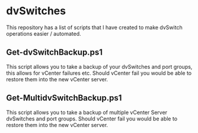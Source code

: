 # dvSwitches
This repository has a list of scripts that I have created to make dvSwitch operations easier / automated.

## Get-dvSwitchBackup.ps1 
This script allows you to take a backup of your dvSwitches and port groups, this allows for vCenter failures etc. 
Should vCenter fail you would be able to restore them into the new vCenter server.

## Get-MultidvSwitchBackup.ps1 
This script allows you to take a backup of multiple vCenter Server dvSwitches and port groups. 
Should vCenter fail you would be able to restore them into the new vCenter server.